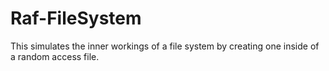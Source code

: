 # Raf-FileSystem
This simulates the inner workings of a file system by creating one inside of a random access file.

